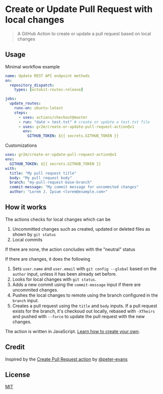 # Create or Update Pull Request with local changes

> A GitHub Action to create or update a pull request based on local changes

## Usage

Minimal workflow example

```yml
name: Update REST API endpoint methods
on:
  repository_dispatch:
    types: [octokit-routes-release]

jobs:
  update_routes:
    runs-on: ubuntu-latest
    steps:
      - uses: actions/checkout@master
      - run: "date > test.txt" # create or update a test.txt file
      - uses: gr2m/create-or-update-pull-request-action@v1
        env:
          GITHUB_TOKEN: ${{ secrets.GITHUB_TOKEN }}
```

Customizations

```yml
uses: gr2m/create-or-update-pull-request-action@v1
env:
  GITHUB_TOKEN: ${{ secrets.GITHUB_TOKEN }}
with:
  title: "My pull request title"
  body: "My pull request body"
  branch: "my-pull-request-base-branch"
  commit-message: "My commit message for uncommited changes"
  author: "Lorem J. Ipsum <lorem@example.com>"
```

## How it works

The actions checks for local changes which can be

1. Uncommitted changes such as created, updated or deleted files as shown by `git status`
2. Local commits

If there are none, the action concludes with the "neutral" status

If there are changes, it does the following

1. Sets `user.name` and `user.email` with `git config --global` based on the `author` input, unless it has been already set before.
2. Looks for local changes with `git status`.
3. Adds a new commit using the `commit-message` input if there are uncommited changes.
4. Pushes the local changes to remote using the branch configured in the `branch` input.
5. Creates a pull request using the `title` and `body` inputs. If a pull request exists for the branch, it's checkoud out locally, rebased with `-XTheirs` and pushed with `--force` to update the pull request with the new changes.

The action is written in JavaScript. [Learn how to create your own](https://help.github.com/en/articles/creating-a-javascript-action).

## Credit

Inspired by the [Create Pull Request action](https://github.com/peter-evans/create-pull-request) by [@peter-evans](https://github.com/peter-evans)

## License

[MIT](LICENSE)
